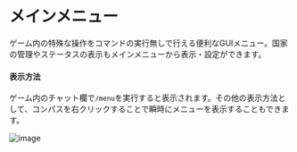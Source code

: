 # メインメニュー
ゲーム内の特殊な操作をコマンドの実行無しで行える便利なGUIメニュー。国家の管理やステータスの表示もメインメニューから表示・設定ができます。

#### 表示方法
ゲーム内のチャット欄で```/menu```を実行すると表示されます。その他の表示方法として、コンパスを右クリックすることで瞬時にメニューを表示することもできます。

![image](https://user-images.githubusercontent.com/80201746/178725315-2b052bb9-911f-4c9d-abbb-65dfc0a62915.png)
